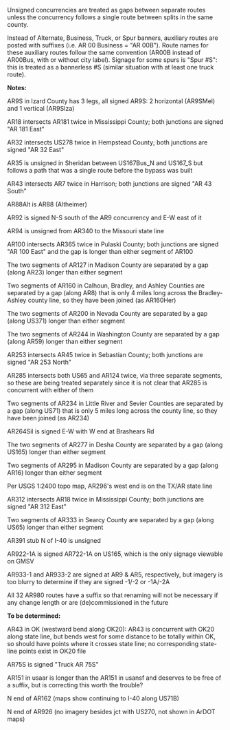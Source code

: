 Unsigned concurrencies are treated as gaps between separate routes unless the concurrency follows a single route between splits in the same county.

Instead of Alternate, Business, Truck, or Spur banners, auxiliary routes are posted with suffixes (i.e. AR 00 Business = "AR 00B"). Route names for these auxiliary routes follow the same convention (AR00B instead of AR00Bus, with or without city label). Signage for some spurs is "Spur #S": this is treated as a bannerless #S (similar situation with at least one truck route).

**Notes:**

AR9S in Izard County has 3 legs, all signed AR9S: 2 horizontal (AR9SMel) and 1 vertical (AR9SIza)

AR18 intersects AR181 twice in Mississippi County; both junctions are signed "AR 181 East"

AR32 intersects US278 twice in Hempstead County; both junctions are signed "AR 32 East"

AR35 is unsigned in Sheridan between US167Bus_N and US167_S but follows a path that was a single route before the bypass was built

AR43 intersects AR7 twice in Harrison; both junctions are signed "AR 43 South"

AR88Alt is AR88 (Altheimer)

AR92 is signed N-S south of the AR9 concurrency and E-W east of it

AR94 is unsigned from AR340 to the Missouri state line

AR100 intersects AR365 twice in Pulaski County; both junctions are signed "AR 100 East" and the gap is longer than either segment of AR100

The two segments of AR127 in Madison County are separated by a gap (along AR23) longer than either segment

Two segments of AR160 in Calhoun, Bradley, and Ashley Counties are separated by a gap (along AR8) that is only 4 miles long across the Bradley-Ashley county line, so they have been joined (as AR160Her)

The two segments of AR200 in Nevada County are separated by a gap (along US371) longer than either segment

The two segments of AR244 in Washington County are separated by a gap (along AR59) longer than either segment

AR253 intersects AR45 twice in Sebastian County; both junctions are signed "AR 253 North"

AR285 intersects both US65 and AR124 twice, via three separate segments, so these are being treated separately since it is not clear that AR285 is concurrent with either of them

Two segments of AR234 in Little River and Sevier Counties are separated by a gap (along US71) that is only 5 miles long across the county line, so they have been joined (as AR234)

AR264Sil is signed E-W with W end at Brashears Rd

The two segments of AR277 in Desha County are separated by a gap (along US165) longer than either segment

Two segments of AR295 in Madison County are separated by a gap (along AR16) longer than either segment

Per USGS 1:2400 topo map, AR296's west end is on the TX/AR state line

AR312 intersects AR18 twice in Mississippi County; both junctions are signed "AR 312 East"

Two segments of AR333 in Searcy County are separated by a gap (along US65) longer than either segment

AR391 stub N of I-40 is unsigned

AR922-1A is signed AR722-1A on US165, which is the only signage viewable on GMSV

AR933-1 and AR933-2 are signed at AR9 & AR5, respectively, but imagery is too blurry to determine if they are signed -1/-2 or -1A/-2A

All 32 AR980 routes have a suffix so that renaming will not be necessary if any change length or are (de)commissioned in the future

**To be determined:**

AR43 in OK (westward bend along OK20): AR43 is concurrent with OK20 along state line, but bends west for some distance to be totally within OK, so should have points where it crosses state line; no corresponding state-line points exist in OK20 file

AR75S is signed "Truck AR 75S"

AR151 in usaar is longer than the AR151 in usansf and deserves to be free of a suffix, but is correcting this worth the trouble?

N end of AR162 (maps show continuing to I-40 along US71B)

N end of AR926 (no imagery besides jct with US270, not shown in ArDOT maps)
